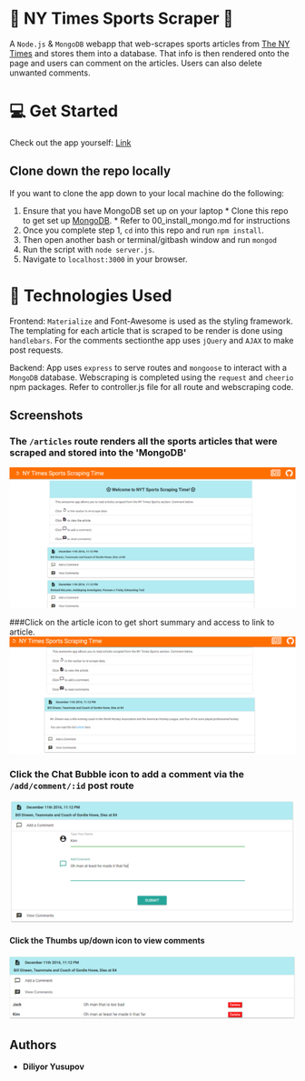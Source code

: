 # :football: NY Times Sports Scraper :basketball:
A `Node.js` &amp; `MongoDB` webapp that web-scrapes sports articles from [The NY Times](http://www.nytimes.com/section/sports) and stores them into a database.  That info is then rendered onto the page and users can comment on the articles. Users can also delete unwanted comments.

# :computer: Get Started
Check out the app yourself: [Link](https://nytsports.herokuapp.com/articles)

## Clone down the repo locally
If you want to clone the app down to your local machine do the following:
  1. Ensure that you have MongoDB set up on your laptop
    * Clone this repo to get set up [MongoDB](https://github.com/dannyvassallo/mongo_lesson).
    * Refer to 00_install_mongo.md for instructions
  2. Once you complete step 1, `cd` into this repo and run `npm install`.
  3. Then open another bash or terminal/gitbash window and run `mongod`
  4. Run the script with `node server.js`.
  5. Navigate to `localhost:3000` in your browser.

# :satellite: Technologies Used

Frontend: `Materialize` and Font-Awesome is used as the styling framework. The templating for each article that is scraped to be render is done using `handlebars`. For the comments sectionthe app uses `jQuery` and `AJAX` to make post requests.

Backend: App uses `express` to serve routes and `mongoose` to interact with a `MongoDB` database. Webscraping is completed using the `request` and `cheerio` npm packages. Refer to controller.js file for all route and webscraping code.


## Screenshots
### The `/articles` route renders all the sports articles that were scraped and stored into the 'MongoDB'
![All Articles](/screenshots/articles.png)

###Click on the article icon to get short summary and access to link to article.
![Article Preview](/screenshots/preview.png)

### Click the Chat Bubble icon to add a comment via the `/add/comment/:id` post route
![Add Comment](/screenshots/comment.png)

#### Click the Thumbs up/down icon to view comments
![View Comments](/screenshots/view.png)

## Authors

* **Diliyor Yusupov**
